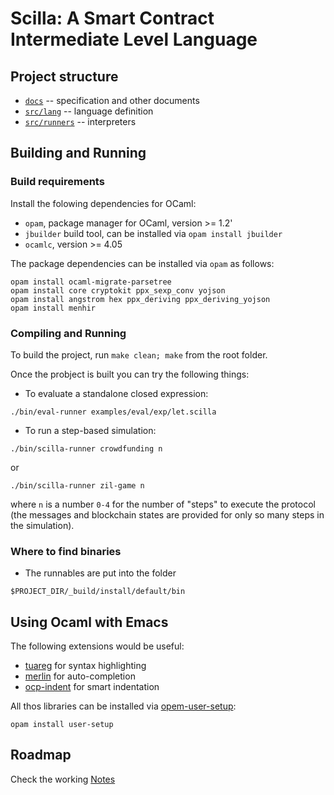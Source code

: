 # Scilla: A Smart Contract Intermediate Level Language

## Project structure

* [`docs`](./docs) -- specification and other documents 
* [`src/lang`](./src/lang) -- language definition
* [`src/runners`](./src/runners) -- interpreters

## Building and Running

### Build requirements

Install the folowing dependencies for OCaml:

* `opam`, package manager for OCaml, version >= 1.2'
* `jbuilder` build tool, can be installed via `opam install jbuilder`
* `ocamlc`, version >= 4.05

The package dependencies can be installed via `opam` as follows:

```
opam install ocaml-migrate-parsetree
opam install core cryptokit ppx_sexp_conv yojson
opam install angstrom hex ppx_deriving ppx_deriving_yojson
opam install menhir

```

### Compiling and Running

To build the project, run `make clean; make` from the root folder.

Once the probject is built you can try the following things:

* To evaluate a standalone closed expression:

```
./bin/eval-runner examples/eval/exp/let.scilla 
```

* To run a step-based simulation:

```
./bin/scilla-runner crowdfunding n
```
  or
```
./bin/scilla-runner zil-game n
```
where `n` is a number `0-4` for the number of "steps" to execute the
protocol (the messages and blockchain states are provided for only so
many steps in the simulation).

### Where to find binaries

* The runnables are put into the folder

```
$PROJECT_DIR/_build/install/default/bin
```

## Using Ocaml with Emacs

The following extensions would be useful:

* [tuareg](https://github.com/ocaml/tuareg) for syntax highlighting
* [merlin](https://github.com/ocaml/merlin/wiki/emacs-from-scratch) for auto-completion
* [ocp-indent](https://github.com/OCamlPro/ocp-indent) for smart indentation

All thos libraries can be installed via [opem-user-setup](https://github.com/OCamlPro/opam-user-setup):

```
opam install user-setup
```

## Roadmap

Check the working [Notes](./ROADMAP.md)

